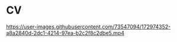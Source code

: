 # CV



https://user-images.githubusercontent.com/73547094/172974352-a8a2840d-2dc1-4214-97ea-b2c2f8c2dbe5.mp4

